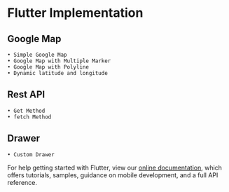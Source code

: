 # Flutter Implementation

 ## Google Map 
    • Simple Google Map
    • Google Map with Multiple Marker
    • Google Map with Polyline
    • Dynamic latitude and longitude
 
 ## Rest API
    • Get Method
    • fetch Method
 
## Drawer
    • Custom Drawer




For help getting started with Flutter, view our
[online documentation](https://flutter.dev/docs), which offers tutorials,
samples, guidance on mobile development, and a full API reference.
